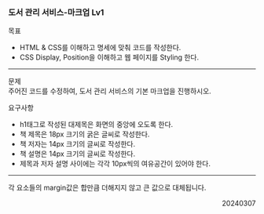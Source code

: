 ### 도서 관리 서비스-마크업 Lv1
목표  
- HTML & CSS를 이해하고 명세에 맞춰 코드를 작성한다.
- CSS Display, Position을 이해하고 웹 페이지를 Styling 한다.
---
문제  
주어진 코드를 수정하여, 도서 관리 서비스의 기본 마크업을 진행하시오.  

요구사항  
- h1태그로 작성된 대제목은 화면의 중앙에 오도록 한다.
- 책 제목은 18px 크기의 굵은 글씨로 작성한다.
- 책 저자는 14px 크기의 글씨로 작성한다.
- 책 설명은 14px 크기의 글씨로 작성한다.
- 제목과 저자 설명 사이에는 각각 10px씩의 여유공간이 있어야 한다.
---
각 요소들의 margin값은 합만큼 더해지지 않고 큰 값으로 대체됩니다.
<div style="text-align: right">20240307</div>